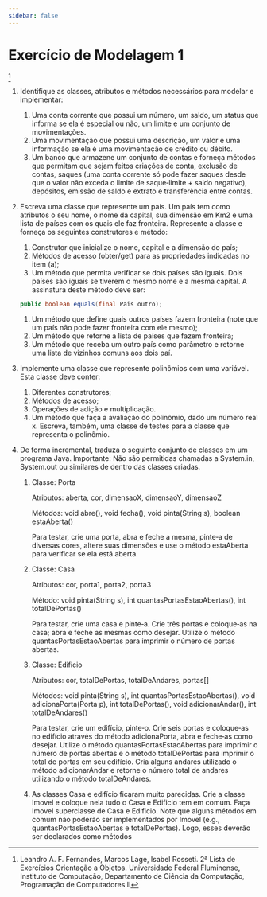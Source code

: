 ```yaml
---
sidebar: false
---
```


# Exercício de Modelagem 1

[^UFF]


1. Identifique as classes, atributos e métodos necessários para modelar e implementar: 
    1. Uma conta corrente que possui um número, um saldo, um status que informa se ela é especial ou não, um limite e um conjunto de movimentações. 
    1. Uma movimentação que possui uma descrição, um valor e uma informação se ela é uma movimentação de crédito ou débito. 
    1. Um banco que armazene um conjunto de contas e forneça métodos que permitam que sejam feitos criações de conta, exclusão de contas, saques (uma conta corrente só pode fazer saques desde que o valor não exceda o limite de saque‐limite + saldo negativo), depósitos, emissão de saldo e extrato e transferência entre contas.

1. Escreva uma classe que represente um país. Um país tem como atributos o seu nome, o nome da capital, sua dimensão em Km2 e uma lista de países com os quais ele faz fronteira. Represente a classe e forneça os seguintes construtores e método: 
    1. Construtor que inicialize o nome, capital e a dimensão do país;
    1. Métodos de acesso (obter/get) para as propriedades indicadas no item (a); 
    1. Um método que permita verificar se dois países são iguais. Dois países são iguais se tiverem o mesmo nome e a mesma capital. A assinatura deste método deve ser: 
    ```java
    public boolean equals(final Pais outro);
    ```
    1. Um método que define quais outros países fazem fronteira (note que um país não pode fazer fronteira com ele mesmo); 
    1. Um método que retorne a lista de países que fazem fronteira; 
    1. Um método que receba um outro país como parâmetro e retorne uma lista de vizinhos comuns aos dois paí.


1. Implemente uma classe que represente polinômios com uma variável.  Esta classe deve conter: 
    1. Diferentes construtores; 
    1. Métodos de acesso; 
    1. Operações de adição e multiplicação.  
    1. Um método que faça a avaliação do polinômio, dado um número real x. Escreva, também, uma classe de testes para a classe que representa o polinômio. 
4. De forma incremental, traduza o seguinte conjunto de classes em um programa Java. Importante: Não são permitidas chamadas a System.in, System.out ou similares de dentro das classes criadas. 
    1. Classe: Porta 
       
       Atributos: aberta, cor, dimensaoX, dimensaoY, dimensaoZ 
       
       Métodos: void abre(), void fecha(), void pinta(String s), boolean estaAberta() 
       
       Para testar, crie uma porta, abra e feche a mesma, pinte‐a de diversas cores, altere suas dimensões e use o método estaAberta para verificar se ela está aberta. 
    1. Classe: Casa 
    
        Atributos: cor, porta1, porta2, porta3 
        
        Método:  void  pinta(String  s),  int  quantasPortasEstaoAbertas(), int totalDePortas() 
        
        Para testar, crie uma casa e pinte‐a. Crie três portas e coloque‐as na casa; abra e feche as mesmas como desejar. Utilize o método quantasPortasEstaoAbertas para imprimir o número de portas abertas. 
        
    1. Classe: Edificio 
    
        Atributos: cor, totalDePortas, totalDeAndares, portas[] 
        
        Métodos:  void  pinta(String  s),  int  quantasPortasEstaoAbertas(), void adicionaPorta(Porta  p),  int  totalDePortas(),  void  adicionarAndar(),  int totalDeAndares() 
        
        Para testar, crie um edifício, pinte‐o. Crie seis portas e coloque‐as no edifício através do método adicionaPorta, abra e feche‐as como desejar. Utilize o método quantasPortasEstaoAbertas  para  imprimir  o  número  de  portas  abertas  e  o método totalDePortas para imprimir o total de portas em seu edifício. Cria alguns andares utilizado o método adicionarAndar e retorne o número total de andares utilizando o método totalDeAndares. 
        
    1. As classes Casa e edifício ficaram muito parecidas. Crie a classe Imovel e coloque nela tudo o Casa e Edificio tem em comum. Faça Imovel superclasse de Casa e Edificio. Note que alguns métodos em comum não poderão ser implementados por Imovel (e.g., quantasPortasEstaoAbertas e totalDePortas). Logo, esses deverão ser declarados como métodos 

    [^UFF]: Leandro A. F. Fernandes, Marcos Lage, Isabel Rosseti. 2ª Lista de Exercícios Orientação a Objetos. Universidade Federal Fluminense, Instituto de Computação, Departamento de Ciência da Computação, Programação de Computadores II